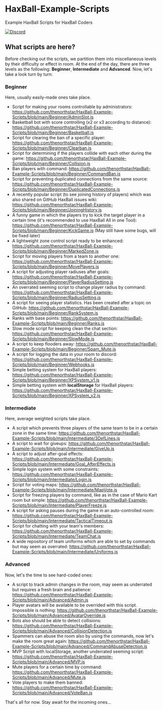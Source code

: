 # HaxBall-Example-Scripts
Example HaxBall Scripts for HaxBall Coders

<a href="https://discord.gg/t6Wvbqk"><img alt="Discord" src="https://img.shields.io/discord/536193210096156682?color=blue&label=DEVELOPER%27S%20DISCORD"></a>

## What scripts are here?
Before checking out the scripts, we partition them into miscellaneous levels by their difficulty or effect in room. At the end of the day, there are three levels as the following: **Beginner**, **Intermediate** and **Advanced**. Now, let's take a look turn by turn:

### Beginner
Here, usually easily-made ones take place.

* Script for making your rooms controllable by administrators: https://github.com/thenorthstar/HaxBall-Example-Scripts/blob/main/Beginner/AdminSlot.js
* Basketball bot with score controlling (x2 or x3 according to distance): https://github.com/thenorthstar/HaxBall-Example-Scripts/blob/main/Beginner/Basketball.js
* Script for clearing the ban of a specific player: https://github.com/thenorthstar/HaxBall-Example-Scripts/blob/main/Beginner/Clearban.js
* Script for determining if the players collide with each other during the game: https://github.com/thenorthstar/HaxBall-Example-Scripts/blob/main/Beginner/Collision.js
* Ban players with command: https://github.com/thenorthstar/HaxBall-Example-Scripts/blob/main/Beginner/CommandBan.js
* Script for preventing duplicated connections from the same source: https://github.com/thenorthstar/HaxBall-Example-Scripts/blob/main/Beginner/DuplicatedConnections.js
* A recently popular script (to see joining history of players) which was also shared on GitHub HaxBall issues wiki: https://github.com/thenorthstar/HaxBall-Example-Scripts/blob/main/Beginner/JoiningHistory.js
* A funny game in which the players try to kick the target player in a certain time (it's recommended to use HaxBall All in one Tool): https://github.com/thenorthstar/HaxBall-Example-Scripts/blob/main/Beginner/KickGame.js (May still have some bugs, will be fixed later)
* A lightweight zone control script ready to be enhanced: https://github.com/thenorthstar/HaxBall-Example-Scripts/blob/main/Beginner/MarkedZone.js
* Script for moving players from a team to another one: https://github.com/thenorthstar/HaxBall-Example-Scripts/blob/main/Beginner/MovePlayers.js
* A script for adjusting player radiuses after goals: https://github.com/thenorthstar/HaxBall-Example-Scripts/blob/main/Beginner/PlayerRadiusSetting.js
* An overrated seeming script to change player radius by command: https://github.com/thenorthstar/HaxBall-Example-Scripts/blob/main/Beginner/RadiusSetting.js
* A script for seeing player statistics. Has been created after a topic on GitHub: https://github.com/thenorthstar/HaxBall-Example-Scripts/blob/main/Beginner/RankSystem.js
* Ranks with base points: https://github.com/thenorthstar/HaxBall-Example-Scripts/blob/main/Beginner/Ranks.js
* Slow mode script for keeping clean the chat section: https://github.com/thenorthstar/HaxBall-Example-Scripts/blob/main/Beginner/SlowMode.js
* A script to keep flooders away: https://github.com/thenorthstar/HaxBall-Example-Scripts/blob/main/Beginner/Spam_Mute.js
* A script for logging the data in your room to discord: https://github.com/thenorthstar/HaxBall-Example-Scripts/blob/main/Beginner/Webhooks.js
* Simple betting system for HaxBall players: https://github.com/thenorthstar/HaxBall-Example-Scripts/blob/main/Beginner/XPSystem_v1.js
* Simple betting system with **localStorage** for HaxBall players: https://github.com/thenorthstar/HaxBall-Example-Scripts/blob/main/Beginner/XPSystem_v2.js

### Intermediate
Here, average weighted scripts take place.

* A script which prevents three players of the same team to be in a certain zone in the same time: https://github.com/thenorthstar/HaxBall-Example-Scripts/blob/main/Intermediate/3DefLines.js
* A script to wait for giveups: https://github.com/thenorthstar/HaxBall-Example-Scripts/blob/main/Intermediate/GiveUp.js
* A script to adjust after-goal effects: https://github.com/thenorthstar/HaxBall-Example-Scripts/blob/main/Intermediate/Goal_AfterEffects.js
* Simple login system with some constraints: https://github.com/thenorthstar/HaxBall-Example-Scripts/blob/main/Intermediate/Login.js
* Script for voting maps: https://github.com/thenorthstar/HaxBall-Example-Scripts/blob/main/Intermediate/MapVote.js
* Script for freezing players by command, like as in the case of Mario Kart room but simple: https://github.com/thenorthstar/HaxBall-Example-Scripts/blob/main/Intermediate/PlayerFreeze.js
* A script for asking pauses during the game in an auto-controlled room: https://github.com/thenorthstar/HaxBall-Example-Scripts/blob/main/Intermediate/TacticalTimeout.js
* Script for chatting with your team's members: https://github.com/thenorthstar/HaxBall-Example-Scripts/blob/main/Intermediate/TeamChat.js
* A wide repository of team uniforms which are able to set by commands but may seem as overrated: https://github.com/thenorthstar/HaxBall-Example-Scripts/blob/main/Intermediate/Uniforms.js

### Advanced
Now, let's the time to see hard-coded ones:

* A script to track admin changes in the room, may seem as underrated but requires a fresh brain and patience: https://github.com/thenorthstar/HaxBall-Example-Scripts/blob/main/Advanced/Admin.js
* Player avatars will be available to be overrided with this script. Impossible is nothing: https://github.com/thenorthstar/HaxBall-Example-Scripts/blob/main/Advanced/AvatarOverride.js
* Bots also should be able to detect collisions: https://github.com/thenorthstar/HaxBall-Example-Scripts/blob/main/Advanced/CollisionDetection.js
* Spammers can abuse the room also by using the commands, now let's make the room great again: https://github.com/thenorthstar/HaxBall-Example-Scripts/blob/main/Advanced/CommandAbuseDetection.js
* MVP Script with localStorage, another underrated seeming script: https://github.com/thenorthstar/HaxBall-Example-Scripts/blob/main/Advanced/MVP.js
* Mute players for a certain time by command: https://github.com/thenorthstar/HaxBall-Example-Scripts/blob/main/Advanced/Mute.js
* Vote players to make them banned: https://github.com/thenorthstar/HaxBall-Example-Scripts/blob/main/Advanced/VoteBan.js

That's all for now. Stay await for the incoming ones...
